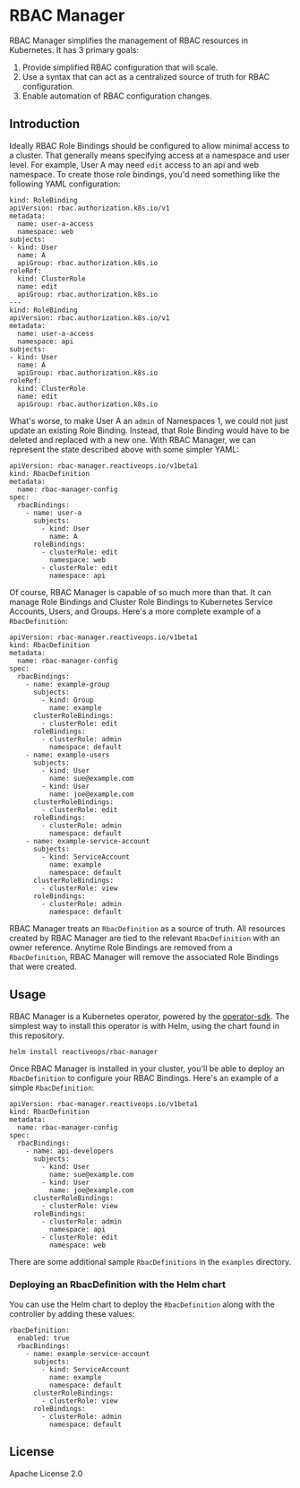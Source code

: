 # RBAC Manager

RBAC Manager simplifies the management of RBAC resources in Kubernetes. It has 3 primary goals:

1. Provide simplified RBAC configuration that will scale.
2. Use a syntax that can act as a centralized source of truth for RBAC configuration.
3. Enable automation of RBAC configuration changes.

## Introduction

Ideally RBAC Role Bindings should be configured to allow minimal access to a cluster. That generally means specifying access at a namespace and user level. For example, User A may need `edit` access to an api and web namespace. To create those role bindings, you'd need something like the following YAML configuration:

```
kind: RoleBinding
apiVersion: rbac.authorization.k8s.io/v1
metadata:
  name: user-a-access
  namespace: web
subjects:
- kind: User
  name: A
  apiGroup: rbac.authorization.k8s.io
roleRef:
  kind: ClusterRole
  name: edit
  apiGroup: rbac.authorization.k8s.io
---
kind: RoleBinding
apiVersion: rbac.authorization.k8s.io/v1
metadata:
  name: user-a-access
  namespace: api
subjects:
- kind: User
  name: A
  apiGroup: rbac.authorization.k8s.io
roleRef:
  kind: ClusterRole
  name: edit
  apiGroup: rbac.authorization.k8s.io
```

What's worse, to make User A an `admin` of Namespaces 1, we could not just update an existing Role Binding. Instead, that Role Binding would have to be deleted and replaced with a new one. With RBAC Manager, we can represent the state described above with some simpler YAML:

```
apiVersion: rbac-manager.reactiveops.io/v1beta1
kind: RbacDefinition
metadata:
  name: rbac-manager-config
spec:
  rbacBindings:
    - name: user-a
      subjects:
        - kind: User
          name: A
      roleBindings:
        - clusterRole: edit
          namespace: web
        - clusterRole: edit
          namespace: api
```

Of course, RBAC Manager is capable of so much more than that. It can manage Role Bindings and Cluster Role Bindings to Kubernetes Service Accounts, Users, and Groups. Here's a more complete example of a `RbacDefinition`:

```
apiVersion: rbac-manager.reactiveops.io/v1beta1
kind: RbacDefinition
metadata:
  name: rbac-manager-config
spec:
  rbacBindings:
    - name: example-group
      subjects:
        - kind: Group
          name: example
      clusterRoleBindings:
        - clusterRole: edit
      roleBindings:
        - clusterRole: admin
          namespace: default
    - name: example-users
      subjects:
        - kind: User
          name: sue@example.com
        - kind: User
          name: joe@example.com
      clusterRoleBindings:
        - clusterRole: edit
      roleBindings:
        - clusterRole: admin
          namespace: default
    - name: example-service-account
      subjects:
        - kind: ServiceAccount
          name: example
          namespace: default
      clusterRoleBindings:
        - clusterRole: view
      roleBindings:
        - clusterRole: admin
          namespace: default
```

RBAC Manager treats an `RbacDefinition` as a source of truth. All resources created by RBAC Manager are tied to the relevant `RbacDefinition` with an owner reference. Anytime Role Bindings are removed from a `RbacDefinition`, RBAC Manager will remove the associated Role Bindings that were created.

## Usage

RBAC Manager is a Kubernetes operator, powered by the [operator-sdk](https://github.com/operator-framework/operator-sdk). The simplest way to install this operator is with Helm, using the chart found in this repository.

```
helm install reactiveops/rbac-manager
```

Once RBAC Manager is installed in your cluster, you'll be able to deploy an `RbacDefinition` to configure your RBAC Bindings. Here's an example of a simple `RbacDefinition`:

```
apiVersion: rbac-manager.reactiveops.io/v1beta1
kind: RbacDefinition
metadata:
  name: rbac-manager-config
spec:
  rbacBindings:
    - name: api-developers
      subjects:
        - kind: User
          name: sue@example.com
        - kind: User
          name: joe@example.com
      clusterRoleBindings:
        - clusterRole: view
      roleBindings:
        - clusterRole: admin
          namespace: api
        - clusterRole: edit
          namespace: web
```

There are some additional sample `RbacDefinitions` in the `examples` directory.

### Deploying an RbacDefinition with the Helm chart

You can use the Helm chart to deploy the `RbacDefinition` along with the controller by adding these values:

```
rbacDefinition:
  enabled: true
  rbacBindings:
    - name: example-service-account
      subjects:
        - kind: ServiceAccount
          name: example
          namespace: default
      clusterRoleBindings:
        - clusterRole: view
      roleBindings:
        - clusterRole: admin
          namespace: default
```

## License
Apache License 2.0
